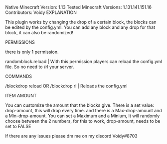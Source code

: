 Native Minecraft Version:
1.13
Tested Minecraft Versions:
1.131.141.151.16
Contributors:
Voidy
EXPLANATION

This plugin works by changing the drop of a certain block, the blocks can be edited by the config.yml. You can add any block and any drop for that block, it can also be randomized!


PERMISSIONS

there is only 1 permission.

randomblock.reload | With this permission players can reload the config.yml file. So no need to /rl your server.



COMMANDS

/blockdrop reload OR /blockdrop rl | Reloads the config.yml


ITEM AMOUNT

You can customize the amount that the blocks give. There is a set value: drop-amount, this will drop every time. and there is a Max-drop-amount and a Min-drop-amount. You can set a Maximum and a Minium, It will randomly choose between the 2 numbers, for this to work, drop-amount, needs to be set to FALSE




If there are any issues please dm me on my discord Voidy#8703

